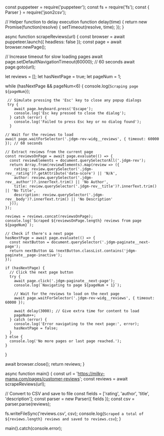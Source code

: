 const puppeteer = require('puppeteer');
const fs = require('fs');
const { Parser } = require('json2csv');

// Helper function to delay execution
function delay(time) {
  return new Promise(function(resolve) { 
    setTimeout(resolve, time);
  });
}

async function scrapeReviews(url) {
  const browser = await puppeteer.launch({ headless: false });
  const page = await browser.newPage();
  
  // Increase timeout for slow loading pages
  await page.setDefaultNavigationTimeout(60000); // 60 seconds
  await page.goto(url);

  let reviews = [];
  let hasNextPage = true;
  let pageNum = 1;

  while (hasNextPage && pageNum<6) {
    console.log(`Scraping page ${pageNum}`);

     // Simulate pressing the 'Esc' key to close any popup dialogs
     try {
        await page.keyboard.press('Escape');
        console.log('Esc key pressed to close the dialog');
      } catch (error) {
        console.log('Failed to press Esc key or no dialog found');
      }

    // Wait for the reviews to load
    await page.waitForSelector('.jdgm-rev-widg__reviews', { timeout: 60000 }); // 60 seconds

    // Extract reviews from the current page
    const reviewsOnPage = await page.evaluate(() => {
      const reviewElements = document.querySelectorAll('.jdgm-rev');
      return Array.from(reviewElements).map(review => ({
        rating: review.querySelector('.jdgm-rev__rating')?.getAttribute('data-score') || 'N/A',
        author: review.querySelector('.jdgm-rev__author')?.innerText.trim() || 'No Author',
        title: review.querySelector('.jdgm-rev__title')?.innerText.trim() || 'No Title',
        description: review.querySelector('.jdgm-rev__body')?.innerText.trim() || 'No Description'
      }));
    });

    reviews = reviews.concat(reviewsOnPage);
    console.log(`Scraped ${reviewsOnPage.length} reviews from page ${pageNum}`);

    // Check if there's a next page
    hasNextPage = await page.evaluate(() => {
      const nextButton = document.querySelector('.jdgm-paginate__next-page');
      return nextButton && !nextButton.classList.contains('jdgm-paginate__page-inactive');
    });

    if (hasNextPage) {
      // Click the next page button
      try {
        await page.click('.jdgm-paginate__next-page');
        console.log(`Navigating to page ${pageNum + 1}`);
        
        // Wait for the reviews to load on the next page
        await page.waitForSelector('.jdgm-rev-widg__reviews', { timeout: 60000 });
        
        await delay(3000); // Give extra time for content to load
        pageNum++;
      } catch (error) {
        console.log('Error navigating to the next page:', error);
        hasNextPage = false;
      }
    } else {
      console.log('No more pages or last page reached.');
    }
  }

  await browser.close();
  return reviews;
}

async function main() {
  const url = 'https://milky-mama.com/pages/customer-reviews';
  const reviews = await scrapeReviews(url);

  // Convert to CSV and save to file
  const fields = ['rating', 'author', 'title', 'description'];
  const parser = new Parser({ fields });
  const csv = parser.parse(reviews);

  fs.writeFileSync('reviews.csv', csv);
  console.log(`Scraped a total of ${reviews.length} reviews and saved to reviews.csv`);
}

main().catch(console.error);
